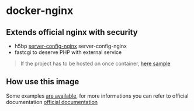 # docker-nginx
## Extends official nginx with security

- h5bp [server-config-nginx](https://github.com/h5bp/server-configs-nginx) server-config-nginx
- fastcgi to deserve PHP with external service
> If the project has to be hosted on once container, [here sample](https://github.com/shenron/docker-nginx/tree/master/nginx_php_fpm_oracle_client) 

## How use this image
Some examples [are available](https://github.com/shenron/docker-nginx/tree/master/nginx/examples), for more informations you can refer to official documentation [official documentation](https://hub.docker.com/_/nginx/) 
